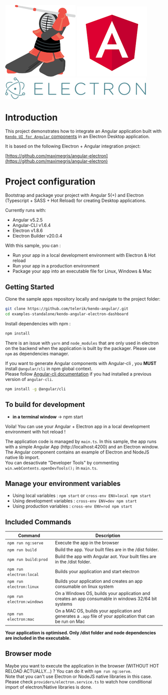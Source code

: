 [<img src="./logo-kendo.png" width="225" />](https://www.telerik.com/kendo-angular-ui/) [![Angular Logo](./logo-angular.jpg)](https://angular.io/) [![Electron Logo](./logo-electron.jpg)](https://electron.atom.io/)

# Introduction

This project demonstrates how to integrate an Angular application built with [`Kendo UI for Angular` components](https://www.telerik.com/kendo-angular-ui/) in an Electron Desktop application.

It is based on the following Electron + Angular integration project:

[https://github.com/maximegris/angular-electron](https://github.com/maximegris/angular-electron)

# Project configuration

Bootstrap and package your project with Angular 5(+) and Electron (Typescript + SASS + Hot Reload) for creating Desktop applications.

Currently runs with:

- Angular v5.2.5
- Angular-CLI v1.6.4
- Electron v1.8.6
- Electron Builder v20.0.4

With this sample, you can :

- Run your app in a local development environment with Electron & Hot reload
- Run your app in a production environment
- Package your app into an executable file for Linux, Windows & Mac

## Getting Started

Clone the sample apps repository locally and navigate to the project folder:

``` bash
git clone https://github.com/telerik/kendo-angular/.git
cd examples-standalone/kendo-angular-electron-dashboard
```

Install dependencies with npm :

``` bash
npm install
```

There is an issue with `yarn` and `node_modules` that are only used in electron on the backend when the application is built by the packager. Please use `npm` as dependencies manager.


If you want to generate Angular components with Angular-cli , you **MUST** install `@angular/cli` in npm global context.  
Please follow [Angular-cli documentation](https://github.com/angular/angular-cli) if you had installed a previous version of `angular-cli`.

``` bash
npm install -g @angular/cli
```

## To build for development

- **in a terminal window** -> npm start  

Voila! You can use your Angular + Electron app in a local development environment with hot reload !

The application code is managed by `main.ts`. In this sample, the app runs with a simple Angular App (http://localhost:4200) and an Electron window.  
The Angular component contains an example of Electron and NodeJS native lib import.  
You can desactivate "Developer Tools" by commenting `win.webContents.openDevTools();` in `main.ts`.

## Manage your environment variables

- Using local variables :  `npm start` or `cross-env ENV=local npm start`
- Using development variables :  `cross-env ENV=dev npm start`
- Using production variables  :  `cross-env ENV=rod npm start`

## Included Commands

|Command|Description|
|--|--|
|`npm run ng:serve`| Execute the app in the browser |
|`npm run build`| Build the app. Your built files are in the /dist folder. |
|`npm run build:prod`| Build the app with Angular aot. Your built files are in the /dist folder. |
|`npm run electron:local`| Builds your application and start electron
|`npm run electron:linux`| Builds your application and creates an app consumable on linux system |
|`npm run electron:windows`| On a Windows OS, builds your application and creates an app consumable in windows 32/64 bit systems |
|`npm run electron:mac`|  On a MAC OS, builds your application and generates a `.app` file of your application that can be run on Mac |

**Your application is optimised. Only /dist folder and node dependencies are included in the executable.**

## Browser mode

Maybe you want to execute the application in the browser (WITHOUT HOT RELOAD ACTUALLY...) ? You can do it with `npm run ng:serve`.  
Note that you can't use Electron or NodeJS native libraries in this case. Please check `providers/electron.service.ts` to watch how conditional import of electron/Native libraries is done.

